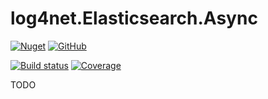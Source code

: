 # log4net.Elasticsearch.Async

[![Nuget](https://img.shields.io/nuget/v/log4net.AsyncAppender.svg?logo=nuget)](https://www.nuget.org/packages/log4net.AsyncAppender)
[![GitHub](https://img.shields.io/github/license/tommasobertoni/log4net.Elasticsearch.Async.svg)](https://github.com/tommasobertoni/log4net.Elasticsearch.Async/blob/master/LICENSE)

[![Build status](https://ci.appveyor.com/api/projects/status/q5ya0kbsodgejn0c?svg=true)](https://ci.appveyor.com/project/tommasobertoni/log4net-elasticsearch-async)
[![Coverage](https://sonarcloud.io/api/project_badges/measure?project=tommasobertoni_log4net.Elasticsearch.Async&metric=coverage)](https://sonarcloud.io/dashboard?id=tommasobertoni_log4net.Elasticsearch.Async)

TODO
